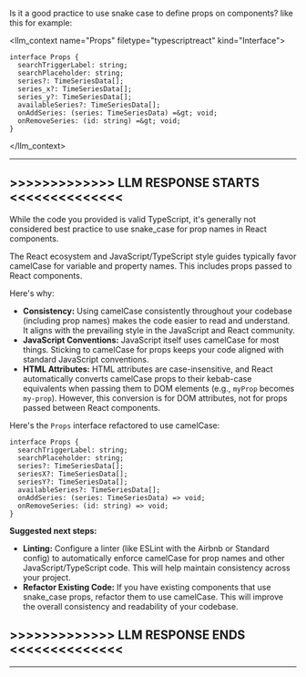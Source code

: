 
Is it a good practice to use snake case to define props on components? like this for example:

<llm_context name="Props" filetype="typescriptreact" kind="Interface">
```typescriptreact
interface Props {
  searchTriggerLabel: string;
  searchPlaceholder: string;
  series?: TimeSeriesData[];
  series_x?: TimeSeriesData[];
  series_y?: TimeSeriesData[];
  availableSeries?: TimeSeriesData[];
  onAddSeries: (series: TimeSeriesData) =&gt; void;
  onRemoveSeries: (id: string) =&gt; void;
}
```
</llm_context>


---
## >>>>>>>>>>>>> LLM RESPONSE STARTS <<<<<<<<<<<<<<

While the code you provided is valid TypeScript, it's generally not considered best practice to use snake_case for prop names in React components.

The React ecosystem and JavaScript/TypeScript style guides typically favor camelCase for variable and property names. This includes props passed to React components.

Here's why:

*   **Consistency:**  Using camelCase consistently throughout your codebase (including prop names) makes the code easier to read and understand. It aligns with the prevailing style in the JavaScript and React community.
*   **JavaScript Conventions:** JavaScript itself uses camelCase for most things.  Sticking to camelCase for props keeps your code aligned with standard JavaScript conventions.
*   **HTML Attributes:**  HTML attributes are case-insensitive, and React automatically converts camelCase props to their kebab-case equivalents when passing them to DOM elements (e.g., `myProp` becomes `my-prop`).  However, this conversion is for DOM attributes, not for props passed between React components.

Here's the `Props` interface refactored to use camelCase:

```typescriptreact
interface Props {
  searchTriggerLabel: string;
  searchPlaceholder: string;
  series?: TimeSeriesData[];
  seriesX?: TimeSeriesData[];
  seriesY?: TimeSeriesData[];
  availableSeries?: TimeSeriesData[];
  onAddSeries: (series: TimeSeriesData) => void;
  onRemoveSeries: (id: string) => void;
}
```

**Suggested next steps:**

*   **Linting:**  Configure a linter (like ESLint with the Airbnb or Standard config) to automatically enforce camelCase for prop names and other JavaScript/TypeScript code. This will help maintain consistency across your project.
*   **Refactor Existing Code:**  If you have existing components that use snake\_case props, refactor them to use camelCase.  This will improve the overall consistency and readability of your codebase.

## >>>>>>>>>>>>> LLM RESPONSE ENDS <<<<<<<<<<<<<<
---


